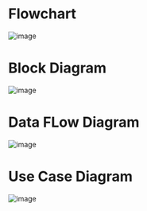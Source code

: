 # Flowchart

![image](https://user-images.githubusercontent.com/71258149/168459330-af4b3032-c14e-458d-ab64-aa709b77f566.png)

# Block Diagram

![image](https://user-images.githubusercontent.com/71258149/168464016-31f150e1-3f0c-4f04-8b36-fdcf51f6a581.png)

# Data FLow Diagram

![image](https://user-images.githubusercontent.com/71258149/168464025-ecef5b76-0f6a-42cb-afee-398a3e006430.png)

# Use Case Diagram

![image](https://user-images.githubusercontent.com/71258149/168464037-ea6f8df2-3601-403b-919e-1690e471ae14.png)
